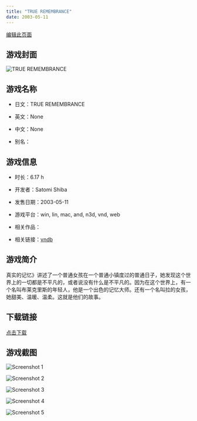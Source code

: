 ```yaml
---
title: "TRUE REMEMBRANCE"
date: 2003-05-11
---
```

[编辑此页面](https://github.com/ACG-3/ADV3-source/blob/main/source/_posts/games/TRUE%20REMEMBRANCE.md)

## 游戏封面

![TRUE REMEMBRANCE](https%3A//pan.timero.xyz/onedrive/img_lib_001/TRUE%20REMEMBRANCE_cover.avif)


## 游戏名称

- 日文：TRUE REMEMBRANCE
- 英文：None
- 中文：None

- 别名：


## 游戏信息

- 时长：6.17 h
- 开发者：Satomi Shiba
- 发售日期：2003-05-11
- 游戏平台：win, lin, mac, and, n3d, vnd, web
- 相关作品：

- 相关链接：[vndb](https://vndb.org/v103)


## 游戏简介

真实的记忆》讲述了一个普通女孩在一个普通小镇度过的普通日子，她发现这个世界上的一切都是不平凡的，或者说没有什么是不平凡的。因为在这个世界上，有一个名叫布莱克里斯的年轻人，他是一个出色的记忆大师。还有一个名叫拉的女孩，她甜美、温暖、温柔。这就是他们的故事。




## 下载链接

[点击下载](https://pan.timero.xyz/onedrive/adv_lib_001/TRUE%20REMEMBRANCE)


## 游戏截图


![Screenshot 1](https%3A//pan.timero.xyz/onedrive/img_lib_001/TRUE%20REMEMBRANCE_Screenshot_1.avif)

![Screenshot 2](https%3A//pan.timero.xyz/onedrive/img_lib_001/TRUE%20REMEMBRANCE_Screenshot_2.avif)

![Screenshot 3](https%3A//pan.timero.xyz/onedrive/img_lib_001/TRUE%20REMEMBRANCE_Screenshot_3.avif)

![Screenshot 4](https%3A//pan.timero.xyz/onedrive/img_lib_001/TRUE%20REMEMBRANCE_Screenshot_4.avif)

![Screenshot 5](https%3A//pan.timero.xyz/onedrive/img_lib_001/TRUE%20REMEMBRANCE_Screenshot_5.avif)

